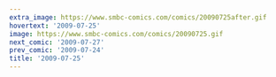 ```yaml
---
extra_image: https://www.smbc-comics.com/comics/20090725after.gif
hovertext: '2009-07-25'
image: https://www.smbc-comics.com/comics/20090725.gif
next_comic: '2009-07-27'
prev_comic: '2009-07-24'
title: '2009-07-25'
---
```


